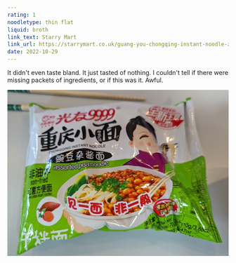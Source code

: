 ```yaml
---
rating: 1
noodletype: thin flat
liquid: broth
link_text: Starry Mart
link_url: https://starrymart.co.uk/guang-you-chongqing-instant-noodle-za-jiang-flavour-110g.html
date: 2022-10-29
---
```



It didn't even taste bland.  It just tasted of nothing.  I couldn't tell if there were missing packets of ingredients, or if this was it.  Awful.  


![GuangYou Chong Qing Assorted Pea Noodle](images/022.jpg)